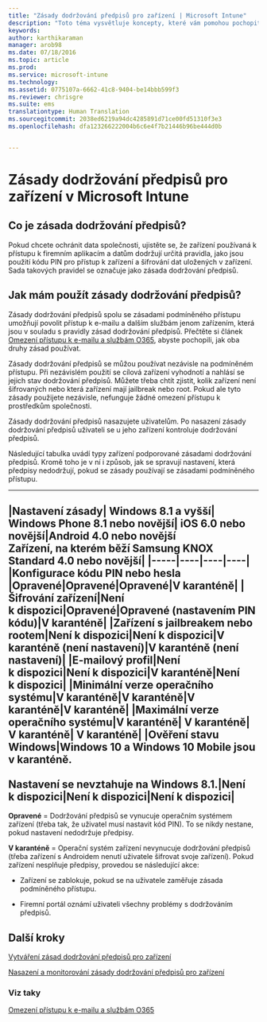 ```yaml
---
title: "Zásady dodržování předpisů pro zařízení | Microsoft Intune"
description: "Toto téma vysvětluje koncepty, které vám pomohou pochopit, co jsou zásady dodržování předpisů zařízení a jak pracují."
keywords: 
author: karthikaraman
manager: arob98
ms.date: 07/18/2016
ms.topic: article
ms.prod: 
ms.service: microsoft-intune
ms.technology: 
ms.assetid: 0775107a-6662-41c8-9404-be14bbb599f3
ms.reviewer: chrisgre
ms.suite: ems
translationtype: Human Translation
ms.sourcegitcommit: 2038ed6219a94dc4285891d71ce00fd51310f3e3
ms.openlocfilehash: dfa123266222004b6c6e4f7b21446b96be444d0b


---
```


# Zásady dodržování předpisů pro zařízení v Microsoft Intune
## Co je zásada dodržování předpisů?
Pokud chcete ochránit data společnosti, ujistěte se, že zařízení používaná k přístupu k firemním aplikacím a datům dodržují určitá pravidla, jako jsou použití kódu PIN pro přístup k zařízení a šifrování dat uložených v zařízení. Sada takových pravidel se označuje jako zásada dodržování předpisů.

## Jak mám použít zásady dodržování předpisů?
Zásady dodržování předpisů spolu se zásadami podmíněného přístupu umožňují povolit přístup k e-mailu a dalším službám jenom zařízením, která jsou v souladu s pravidly zásad dodržování předpisů. Přečtěte si článek [Omezení přístupu k e-mailu a službám O365](restrict-access-to-email-and-o365-services-with-microsoft-intune.md), abyste pochopili, jak oba druhy zásad používat.

Zásady dodržování předpisů se můžou používat nezávisle na podmíněném přístupu. Při nezávislém použití se cílová zařízení vyhodnotí a nahlásí se jejich stav dodržování předpisů. Můžete třeba chtít zjistit, kolik zařízení není šifrovaných nebo která zařízení mají jailbreak nebo root. Pokud ale tyto zásady použijete nezávisle, nefunguje žádné omezení přístupu k prostředkům společnosti.

Zásady dodržování předpisů nasazujete uživatelům. Po nasazení zásady dodržování předpisů uživateli se u jeho zařízení kontroluje dodržování předpisů.

Následující tabulka uvádí typy zařízení podporované zásadami dodržování předpisů. Kromě toho je v ní i způsob, jak se spravují nastavení, která předpisy nedodržují, pokud se zásady používají se zásadami podmíněného přístupu.

--------------

|Nastavení zásady| Windows 8.1 a vyšší| Windows Phone 8.1 nebo novější| iOS 6.0 nebo novější|Android 4.0 nebo novější<br/>Zařízení, na kterém běží Samsung KNOX Standard 4.0 nebo novější|
|-----|----|----|----|
|**Konfigurace kódu PIN nebo hesla** |Opravené|Opravené|Opravené|V karanténě|
|**Šifrování zařízení**|Není k dispozici|Opravené|Opravené (nastavením PIN kódu)|V karanténě|
|**Zařízení s jailbreakem nebo rootem**|Není k dispozici|Není k dispozici|V karanténě (není nastavení)|V karanténě (není nastavení)|
|**E-mailový profil**|Není k dispozici|Není k dispozici|V karanténě|Není k dispozici|
|**Minimální verze operačního systému**|V karanténě|V karanténě|V karanténě|V karanténě|
|**Maximální verze operačního systému**|V karanténě| V karanténě| V karanténě| V karanténě|
|**Ověření stavu Windows**|Windows 10 a Windows 10 Mobile jsou v karanténě.<br /><br />Nastavení se nevztahuje na Windows 8.1.|Není k dispozici|Není k dispozici|Není k dispozici|
--------------
**Opravené** = Dodržování předpisů se vynucuje operačním systémem zařízení (třeba tak, že uživatel musí nastavit kód PIN).  To se nikdy nestane, pokud nastavení nedodržuje předpisy.

**V karanténě** = Operační systém zařízení nevynucuje dodržování předpisů (třeba zařízení s Androidem nenutí uživatele šifrovat svoje zařízení). Pokud zařízení nesplňuje předpisy, provedou se následující akce:

-   Zařízení se zablokuje, pokud se na uživatele zaměřuje zásada podmíněného přístupu.

-   Firemní portál oznámí uživateli všechny problémy s dodržováním předpisů.

## Další kroky
[Vytváření zásad dodržování předpisů pro zařízení](create-a-device-compliance-policy-in-microsoft-intune.md)

[Nasazení a monitorování zásady dodržování předpisů pro zařízení](deploy-and-monitor-a-device-compliance-policy-in-microsoft-intune.md)

### Viz taky
[Omezení přístupu k e-mailu a službám O365](restrict-access-to-email-and-o365-services-with-microsoft-intune.md)



<!--HONumber=Jul16_HO4-->


